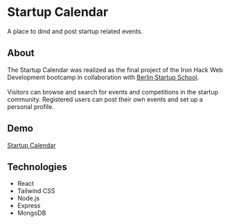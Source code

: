 # Startup Calendar
A place to dind and post startup related events.

## About
The Startup Calendar was realized as the final project of the Iron Hack Web Development bootcamp in collaboration with [Berlin Startup School](https://de.berlinstartupschool.com).\
\
Visitors can browse and search for events and competitions in the startup community. Registered users can post their own events and set up a personal profile.

## Demo
[Startup Calendar](https://startup-calendar.herokuapp.com/)

## Technologies
* React
* Tailwind CSS
* Node.js
* Express
* MongoDB